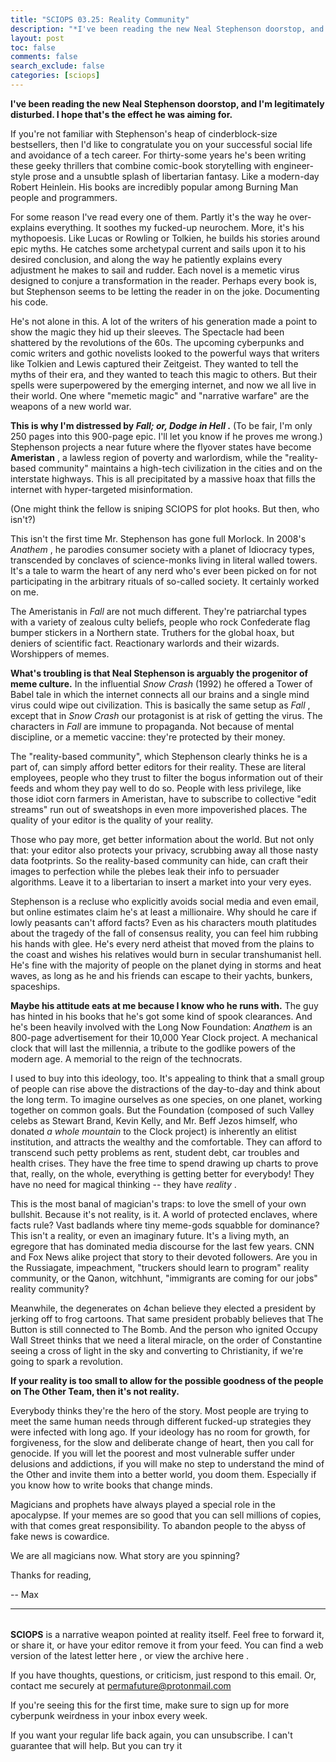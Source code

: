 ```yaml
---
title: "SCIOPS 03.25: Reality Community"
description: "*I've been reading the new Neal Stephenson doorstop, and I'm legitimately disturbed"
layout: post
toc: false
comments: false
search_exclude: false
categories: [sciops]
---
```



**I've been reading the new Neal Stephenson doorstop, and I'm legitimately disturbed. I hope that's the effect he was aiming for.** 




 If you're not familiar with Stephenson's heap of cinderblock-size bestsellers, then I'd like to congratulate you on your successful social life and avoidance of a tech career. For thirty-some years he's been writing these geeky thrillers that combine comic-book storytelling with engineer-style prose and a unsubtle splash of libertarian fantasy. Like a modern-day Robert Heinlein. His books are incredibly popular among Burning Man people and programmers.




 For some reason I've read every one of them. Partly it's the way he over-explains everything. It soothes my fucked-up neurochem. More, it's his mythopoesis. Like Lucas or Rowling or Tolkien, he builds his stories around epic myths. He catches some archetypal current and sails upon it to his desired conclusion, and along the way he patiently explains every adjustment he makes to sail and rudder. Each novel is a memetic virus designed to conjure a transformation in the reader. Perhaps every book is, but Stephenson seems to be letting the reader in on the joke. Documenting his code.




 He's not alone in this. A lot of the writers of his generation made a point to show the magic they hid up their sleeves. The Spectacle had been shattered by the revolutions of the 60s. The upcoming cyberpunks and comic writers and gothic novelists looked to the powerful ways that writers like Tolkien and Lewis captured their Zeitgeist. They wanted to tell the myths of their era, and they wanted to teach this magic to others. But their spells were superpowered by the emerging internet, and now we all live in their world. One where "memetic magic" and "narrative warfare" are the weapons of a new world war.




**This is why I'm distressed by
 *Fall; or, Dodge in Hell* 
 .** 
 (To be fair, I'm only 250 pages into this 900-page epic. I'll let you know if he proves me wrong.) Stephenson projects a near future where the flyover states have become
 **Ameristan** 
 , a lawless region of poverty and warlordism, while the "reality-based community" maintains a high-tech civilization in the cities and on the interstate highways. This is all precipitated by a massive hoax that fills the internet with hyper-targeted misinformation.




 (One might think the fellow is sniping SCIOPS for plot hooks. But then, who isn't?)




 This isn't the first time Mr. Stephenson has gone full Morlock. In 2008's
 *Anathem* 
 , he parodies consumer society with a planet of Idiocracy types, transcended by conclaves of science-monks living in literal walled towers. It's a tale to warm the heart of any nerd who's ever been picked on for not participating in the arbitrary rituals of so-called society. It certainly worked on me.




 The Ameristanis in
 *Fall* 
 are not much different. They're patriarchal types with a variety of zealous culty beliefs, people who rock Confederate flag bumper stickers in a Northern state. Truthers for the global hoax, but deniers of scientific fact. Reactionary warlords and their wizards. Worshippers of memes.




**What's troubling is that Neal Stephenson is arguably the progenitor of meme culture.** 
 In the influential
 *Snow Crash* 
 (1992) he offered a Tower of Babel tale in which the internet connects all our brains and a single mind virus could wipe out civilization. This is basically the same setup as
 *Fall* 
 , except that in
 *Snow Crash* 
 our protagonist is at risk of getting the virus. The characters in
 *Fall* 
 are immune to propaganda. Not because of mental discipline, or a memetic vaccine: they're protected by their money.




 The "reality-based community", which Stephenson clearly thinks he is a part of, can simply afford better editors for their reality. These are literal employees, people who they trust to filter the bogus information out of their feeds and whom they pay well to do so. People with less privilege, like those idiot corn farmers in Ameristan, have to subscribe to collective "edit streams" run out of sweatshops in even more impoverished places. The quality of your editor is the quality of your reality.




 Those who pay more, get better information about the world. But not only that: your editor also protects your privacy, scrubbing away all those nasty data footprints. So the reality-based community can hide, can craft their images to perfection while the plebes leak their info to persuader algorithms. Leave it to a libertarian to insert a market into your very eyes.




 Stephenson is a recluse who explicitly avoids social media and even email, but online estimates claim he's at least a millionaire. Why should he care if lowly peasants can't afford facts? Even as his characters mouth platitudes about the tragedy of the fall of consensus reality, you can feel him rubbing his hands with glee. He's every nerd atheist that moved from the plains to the coast and wishes his relatives would burn in secular transhumanist hell. He's fine with the majority of people on the planet dying in storms and heat waves, as long as he and his friends can escape to their yachts, bunkers, spaceships.




**Maybe his attitude eats at me because I know who he runs with.** 
 The guy has hinted in his books that he's got some kind of spook clearances. And he's been heavily involved with the Long Now Foundation:
 *Anathem* 
 is an 800-page advertisement for their 10,000 Year Clock project. A mechanical clock that will last the millennia, a tribute to the godlike powers of the modern age. A memorial to the reign of the technocrats.




 I used to buy into this ideology, too. It's appealing to think that a small group of people can rise above the distractions of the day-to-day and think about the long term. To imagine ourselves as one species, on one planet, working together on common goals. But the Foundation (composed of such Valley celebs as Stewart Brand, Kevin Kelly, and Mr. Beff Jezos himself, who donated
 *a whole mountain* 
 to the Clock project) is inherently an elitist institution, and attracts the wealthy and the comfortable. They can afford to transcend such petty problems as rent, student debt, car troubles and health crises. They have the free time to spend drawing up charts to prove that, really, on the whole, everything is getting better for everybody! They have no need for magical thinking -- they have
 *reality* 
 .




 This is the most banal of magician's traps: to love the smell of your own bullshit. Because it's not reality, is it. A world of protected enclaves, where facts rule? Vast badlands where tiny meme-gods squabble for dominance? This isn't a reality, or even an imaginary future. It's a living myth, an egregore that has dominated media discourse for the last few years. CNN and Fox News alike project that story to their devoted followers. Are you in the Russiagate, impeachment, "truckers should learn to program" reality community, or the Qanon, witchhunt, "immigrants are coming for our jobs" reality community?




 Meanwhile, the degenerates on 4chan believe they elected a president by jerking off to frog cartoons. That same president probably believes that The Button is still connected to The Bomb. And the person who ignited Occupy Wall Street thinks that we need a literal miracle, on the order of Constantine seeing a cross of light in the sky and converting to Christianity, if we're going to spark a revolution.
   

  

**If your reality is too small to allow for the possible goodness of the people on The Other Team, then it's not reality.** 
  

  

 Everybody thinks they're the hero of the story. Most people are trying to meet the same human needs through different fucked-up strategies they were infected with long ago. If your ideology has no room for growth, for forgiveness, for the slow and deliberate change of heart, then you call for genocide. If you will let the poorest and most vulnerable suffer under delusions and addictions, if you will make no step to understand the mind of the Other and invite them into a better world, you doom them. Especially if you know how to write books that change minds.




 Magicians and prophets have always played a special role in the apocalypse. If your memes are so good that you can sell millions of copies, with that comes great responsibility. To abandon people to the abyss of fake news is cowardice.




 We are all magicians now. What story are you spinning?




 Thanks for reading,
   

 -- Max
   

  






---


###### 
**SCIOPS** 
 is a narrative weapon pointed at reality itself. Feel free to forward it, or share it, or have your editor remove it from your feed. You can find a web version of the
 latest letter here
 , or view the
 archive here
 .
 

 If you have thoughts, questions, or criticism, just respond to this email. Or, contact me securely at
 permafuture@protonmail.com


 If you're seeing this for the first time, make sure to
 sign up
 for more cyberpunk weirdness in your inbox every week.
 

 If you want your regular life back again, you can unsubscribe. I can't guarantee that will help. But you can try it

